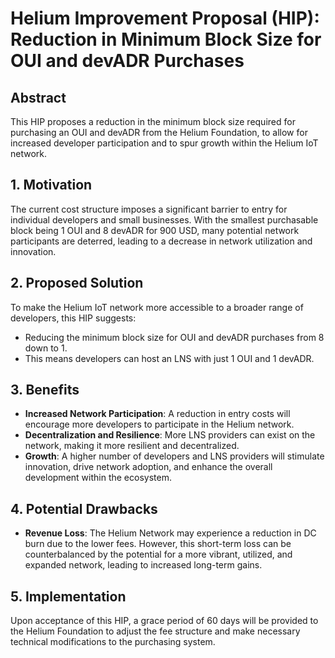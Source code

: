 # Helium Improvement Proposal (HIP): Reduction in Minimum Block Size for OUI and devADR Purchases

## Abstract
This HIP proposes a reduction in the minimum block size required for purchasing an OUI and devADR from the Helium Foundation, to allow for increased developer participation and to spur growth within the Helium IoT network.

## 1. Motivation
The current cost structure imposes a significant barrier to entry for individual developers and small businesses. With the smallest purchasable block being 1 OUI and 8 devADR for 900 USD, many potential network participants are deterred, leading to a decrease in network utilization and innovation.

## 2. Proposed Solution
To make the Helium IoT network more accessible to a broader range of developers, this HIP suggests:
- Reducing the minimum block size for OUI and devADR purchases from 8 down to 1.
- This means developers can host an LNS with just 1 OUI and 1 devADR.

## 3. Benefits
- **Increased Network Participation**: A reduction in entry costs will encourage more developers to participate in the Helium network.
- **Decentralization and Resilience**: More LNS providers can exist on the network, making it more resilient and decentralized.
- **Growth**: A higher number of developers and LNS providers will stimulate innovation, drive network adoption, and enhance the overall development within the ecosystem.

## 4. Potential Drawbacks
- **Revenue Loss**: The Helium Network may experience a reduction in DC burn due to the lower fees. However, this short-term loss can be counterbalanced by the potential for a more vibrant, utilized, and expanded network, leading to increased long-term gains.

## 5. Implementation
Upon acceptance of this HIP, a grace period of 60 days will be provided to the Helium Foundation to adjust the fee structure and make necessary technical modifications to the purchasing system.
